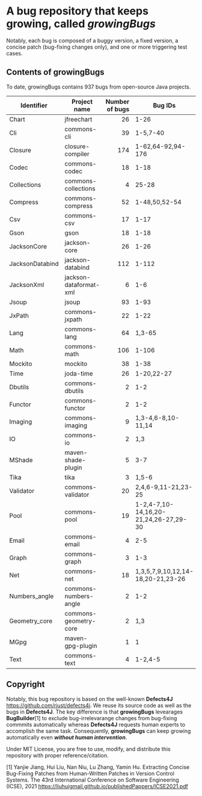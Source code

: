 # A bug repository that keeps growing, called ***growingBugs***

Notably, each bug is composed of a buggy version, a fixed version, a concise patch (bug-fixing changes only), and one or more triggering test cases.

## Contents of growingBugs
To date, growingBugs contains 937 bugs from open-source Java projects. 

| Identifier      | Project name               | Number of bugs | Bug IDs      | 
|-----------------|----------------------------|---------------:|---------------------|
| Chart           | jfreechart                 |       26       | 1-26                |
| Cli             | commons-cli                |       39       | 1-5,7-40            |
| Closure         | closure-compiler           |      174       | 1-62,64-92,94-176   |
| Codec           | commons-codec              |       18       | 1-18                |
| Collections     | commons-collections        |        4       | 25-28               |
| Compress        | commons-compress           |       52       | 1-48,50,52-54       |
| Csv             | commons-csv                |       17       | 1-17                |
| Gson            | gson                       |       18       | 1-18                |
| JacksonCore     | jackson-core               |       26       | 1-26                |
| JacksonDatabind | jackson-databind           |      112       | 1-112               |
| JacksonXml      | jackson-dataformat-xml     |        6       | 1-6                 |
| Jsoup           | jsoup                      |       93       | 1-93                |
| JxPath          | commons-jxpath             |       22       | 1-22                |
| Lang            | commons-lang               |       64       | 1,3-65              |
| Math            | commons-math               |      106       | 1-106               |
| Mockito         | mockito                    |       38       | 1-38                |
| Time            | joda-time                  |       26       | 1-20,22-27          |
| Dbutils         | commons-dbutils            |        2       | 1-2                 |
| Functor         | commons-functor            |        2       | 1-2                 |
| Imaging         | commons-imaging            |        9       | 1,3-4,6-8,10-11,14  |
| IO              | commons-io                 |        2       | 1,3                 |
| MShade          | maven-shade-plugin         |        5       | 3-7                 |
| Tika            | tika                       |        3       | 1,5-6               |
| Validator       | commons-validator          |        20      | 2,4,6-9,11-21,23-25 |
| Pool            | commons-pool               |        19      | 1-2,4-7,10-14,16,20-21,24,26-27,29-30|
| Email           | commons-email              |        4       | 2-5                 |
| Graph           | commons-graph              |        3       | 1-3                 |
| Net             | commons-net                |        18      | 1,3,5,7,9,10,12,14-18,20-21,23-26             |
| Numbers_angle   | commons-numbers-angle  |              2 | 1-2               |
| Geometry_core   | commons-geometry-core  |              2 | 1,3               |
| MGpg            | maven-gpg-plugin       |              1 | 1               |
| Text            | commons-text           |              4 | 1-2,4-5               |

## Copyright
Notably, this bug repository is based on the well-known **Defects4J** https://github.com/rjust/defects4j. We reuse its source code as well as the bugs in **Defects4J**. The key difference is that **growingBugs** levearages **BugBuilder**[1] to exclude bug-irrelevarange changes from bug-fixing commmits automatically whereas **Defects4J** requests human experts to accomplish the same task. Consequently, **growingBugs** can keep growing automatically even ***without human intervention***.  

Under MIT License, you are free to use, modify, and distribute this repository with proper reference/citation.

[1] Yanjie Jiang, Hui Liu, Nan Niu, Lu Zhang, Yamin Hu. Extracting Concise Bug-Fixing Patches from Human-Written Patches in Version Control Systems. The 43rd International Conference on Software Engineering (ICSE), 2021 https://liuhuigmail.github.io/publishedPappers/ICSE2021.pdf
